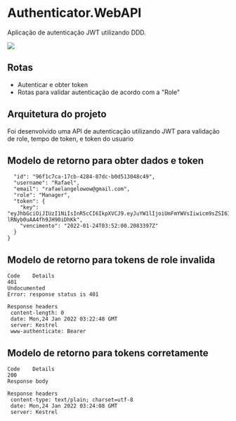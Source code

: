 # Authenticator.WebAPI
Aplicação de autenticação JWT utilizando DDD.

![](assets/aplication.png)

## Rotas

- Autenticar e obter token 
- Rotas para validar autenticação de acordo com a "Role"

## Arquitetura do projeto

Foi desenvolvido uma API de autenticação utilizando JWT para validação de role, tempo de token, e token do usuario

## Modelo de retorno para obter dados e token

```{
  "id": "96f1c7ca-17cb-4284-87dc-b0d513048c49",
  "username": "Rafael",
  "email": "rafaelangelowow@gmail.com",
  "role": "Manager",
  "token": {
    "key": "eyJhbGciOiJIUzI1NiIsInR5cCI6IkpXVCJ9.eyJuYW1lIjoiUmFmYWVsIiwicm9sZSI6Ik1hbmFnZXIiLCJuYmYiOjE2NDI5OTQ1MjAsImV4cCI6MTY0Mjk5NjMyMCwiaWF0IjoxNjQyOTk0NTIwfQ.ODWusj5ht7KoLC3fGpu4-lRNyb0uAA4fh9JH90iDhKk",
    "vencimento": "2022-01-24T03:52:00.2083397Z"
  }
}
```

## Modelo de retorno para tokens de role invalida

```
Code	Details
401
Undocumented
Error: response status is 401

Response headers
 content-length: 0 
 date: Mon,24 Jan 2022 03:22:48 GMT 
 server: Kestrel 
 www-authenticate: Bearer 
```

## Modelo de retorno para tokens corretamente

```
Code	Details
200	
Response body

Response headers
 content-type: text/plain; charset=utf-8 
 date: Mon,24 Jan 2022 03:24:08 GMT 
 server: Kestrel 
```

